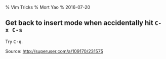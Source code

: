 % Vim Tricks
% Mort Yao
% 2016-07-20

## Get back to insert mode when accidentally hit `C-x C-s`

Try <kbd>C-q</kbd>.

Source: <http://superuser.com/a/109170/231575>
